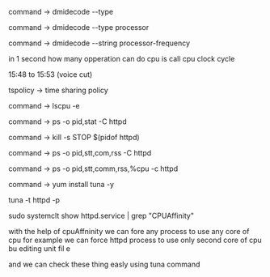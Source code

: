 command -> dmidecode --type

command -> dmidecode --type processor

command -> dmidecode --string processor-frequency

in 1 second how many opperation can do cpu is call cpu clock cycle 

15:48 to 15:53 (voice cut)

tspolicy -> time sharing policy

command  -> lscpu -e 

command -> ps -o pid,stat -C httpd

command -> kill -s STOP $(pidof httpd)

command -> ps -o pid,stt,com,rss -C httpd

command -> ps -o pid,stt,comm,rss,%cpu -c httpd

command -> yum install tuna -y 

tuna -t httpd -p 

sudo systemclt show httpd.service |  grep "CPUAffinity"

with the help of cpuAffninity we can fore any process to use any core of cpu for example we can force httpd process to use only second core of cpu bu editing unit fil e

and we can check these thing easly using tuna command 




